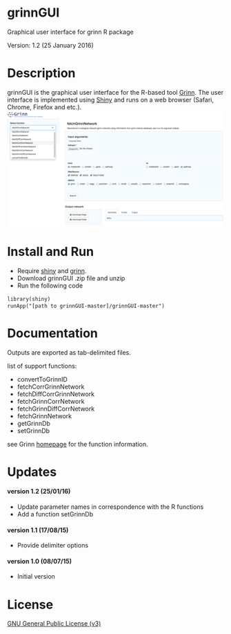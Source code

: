 # grinnGUI
Graphical user interface for grinn R package

Version: 1.2 (25 January 2016)

Description
=========
grinnGUI is the graphical user interface for the R-based tool [Grinn](https://github.com/kwanjeeraw/grinn).
The user interface is implemented using [Shiny](http://shiny.rstudio.com/) and runs on a web browser (Safari, Chrome, Firefox and etc.).
![demo](screenshot.png)

Install and Run
=========
* Require [shiny](http://shiny.rstudio.com/) and [grinn](https://github.com/kwanjeeraw/grinn). 
* Download grinnGUI .zip file and unzip 
* Run the following code

```
library(shiny)
runApp("[path to grinnGUI-master]/grinnGUI-master")
```

Documentation
=========
Outputs are exported as tab-delimited files.

list of support functions:
* convertToGrinnID
* fetchCorrGrinnNetwork
* fetchDiffCorrGrinnNetwork
* fetchGrinnCorrNetwork
* fetchGrinnDiffCorrNetwork
* fetchGrinnNetwork
* getGrinnDb
* setGrinnDb

see Grinn [homepage](http://kwanjeeraw.github.io/grinn/) for the function information.

Updates
=========
#### version 1.2 (25/01/16)
* Update parameter names in correspondence with the R functions
* Add a function setGrinnDb

#### version 1.1 (17/08/15)
* Provide delimiter options

#### version 1.0 (08/07/15)
* Initial version

License
=========
[GNU General Public License (v3)](https://github.com/kwanjeeraw/grinnGUI/blob/master/LICENSE)

